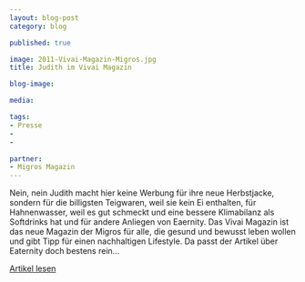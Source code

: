 ```yaml
---
layout: blog-post
category: blog

published: true

image: 2011-Vivai-Magazin-Migros.jpg
title: Judith im Vivai Magazin 

blog-image: 

media: 

tags:
- Presse
- 
- 

partner:
- Migros Magazin
---
```


Nein, nein Judith macht hier keine Werbung für ihre neue Herbstjacke, sondern für die billigsten Teigwaren, weil sie kein Ei enthalten, für Hahnenwasser, weil es gut schmeckt und eine bessere Klimabilanz als Softdrinks hat und für andere Anliegen von Eaernity. Das Vivai Magazin ist das neue Magazin der Migros für alle, die gesund und bewusst leben wollen und gibt Tipp für einen nachhaltigen Lifestyle. Da passt der Artikel über Eaternity doch bestens rein… 

[Artikel lesen][1]

[1]: x

